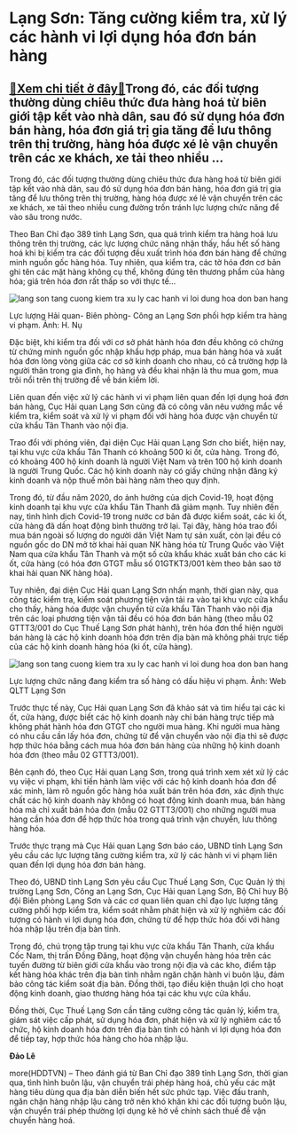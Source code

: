 Lạng Sơn: Tăng cường kiểm tra, xử lý các hành vi lợi dụng hóa đơn bán hàng
==========================================================================

[:gift:Xem chi tiết ở đây:gift:](https://hddtvn.com/lang-son-tang-cuong-kiem-tra-xu-ly-cac-hanh-vi-loi-dung-hoa-don-ban-hang/)Trong đó, các đối tượng thường dùng chiêu thức đưa hàng hoá từ biên giới tập kết vào nhà dân, sau đó sử dụng hóa đơn bán hàng, hóa đơn giá trị gia tăng để lưu thông trên thị trường, hàng hóa được xé lẻ vận chuyển trên các xe khách, xe tải theo nhiều …
-----------------------------------------------------------------------------------------------------------------------------------------------------------------------------------------------------------------------------------------------------------


Trong đó, các đối tượng thường dùng chiêu thức đưa hàng hoá từ biên giới tập kết vào nhà dân, sau đó sử dụng hóa đơn bán hàng, hóa đơn giá trị gia tăng để lưu thông trên thị trường, hàng hóa được xé lẻ vận chuyển trên các xe khách, xe tải theo nhiều cung đường trốn tránh lực lượng chức năng để vào sâu trong nước.


Theo Ban Chỉ đạo 389 tỉnh Lạng Sơn, qua quá trình kiểm tra hàng hoá lưu thông trên thị trường, các lực lượng chức năng nhận thấy, hầu hết số hàng hoá khi bị kiểm tra các đối tượng đều xuất trình hóa đơn bán hàng để chứng minh nguồn gốc hàng hóa. Tuy nhiên, qua kiểm tra, các tờ hóa đơn cơ bản ghi tên các mặt hàng không cụ thể, không đúng tên thương phẩm của hàng hóa; giá trên hóa đơn rất thấp so với thực tế…





![lang son tang cuong kiem tra xu ly cac hanh vi loi dung hoa don ban hang](https://haiquanonline.com.vn/stores/news_dataimages/nubt/062020/11/10/in_article/3408_IMG_7918.jpg?rt=20200708135707 "Lạng Sơn Tăng cường kiểm tra xử lý các hành vi lợi dụng hóa đơn bán hàng ")


Lực lượng Hải quan- Biên phòng- Công an Lạng Sơn phối hợp kiểm tra hàng vi phạm. Ảnh: H. Nụ



Đặc biệt, khi kiểm tra đối với cơ sở phát hành hóa đơn đều không có chứng từ chứng minh nguồn gốc nhập khẩu hợp pháp, mua bán hàng hóa và xuất hóa đơn lòng vòng giữa các cơ sở kinh doanh cho nhau, có cả trường hợp là người thân trong gia đình, họ hàng và đều khai nhận là thu mua gom, mua trôi nổi trên thị trường để về bán kiếm lời.


Liên quan đến việc xử lý các hành vi vi phạm liên quan đến lợi dụng hoá đơn bán hàng, Cục Hải quan Lạng Sơn cũng đã có công văn nêu vướng mắc về kiểm tra, kiểm soát và xử lý vi phạm đối với hàng hóa được vận chuyển từ cửa khẩu Tân Thanh vào nội địa.


Trao đổi với phóng viên, đại diện Cục Hải quan Lạng Sơn cho biết, hiện nay, tại khu vực cửa khẩu Tân Thanh có khoảng 500 ki ốt, cửa hàng. Trong đó, có khoảng 400 hộ kinh doanh là người Việt Nam và trên 100 hộ kinh doanh là người Trung Quốc. Các hộ kinh doanh này có giấy chứng nhận đăng ký kinh doanh và nộp thuế môn bài hàng năm theo quy định.


Trong đó, từ đầu năm 2020, do ảnh hưởng của dịch Covid-19, hoạt động kinh doanh tại khu vực cửa khẩu Tân Thanh đã giảm mạnh. Tuy nhiên đến nay, tình hình dịch Covid-19 trong nước cơ bản đã được kiểm soát, các ki ốt, cửa hàng đã dần hoạt động bình thường trở lại. Tại đây, hàng hóa trao đổi mua bán ngoài số lượng do người dân Việt Nam tự sản xuất, còn lại đều có nguồn gốc do DN mở tờ khai hải quan NK hàng hóa từ Trung Quốc vào Việt Nam qua cửa khẩu Tân Thanh và một số cửa khẩu khác xuất bán cho các ki ốt, cửa hàng (có hóa đơn GTGT mẫu số 01GTKT3/001 kèm theo bản sao tờ khai hải quan NK hàng hóa).


Tuy nhiên, đại diện Cục Hải quan Lạng Sơn nhấn mạnh, thời gian này, qua công tác kiểm tra, kiểm soát phương tiện vận tải ra vào tại khu vực cửa khẩu cho thấy, hàng hóa được vận chuyển từ cửa khẩu Tân Thanh vào nội địa trên các loại phương tiện vận tải đều có hóa đơn bán hàng (theo mẫu 02 GTTT3/001 do Cục Thuế Lạng Sơn phát hành), trên hóa đơn thể hiện người bán hàng là các hộ kinh doanh hóa đơn trên địa bàn mà không phải trực tiếp của các hộ kinh doanh hàng hóa (ki ốt, cửa hàng).





![lang son tang cuong kiem tra xu ly cac hanh vi loi dung hoa don ban hang](https://haiquanonline.com.vn/stores/news_dataimages/nubt/112019/17/07/in_article/0824_IMG_2789.jpg?rt=20200708135707 "Lạng Sơn Tăng cường kiểm tra xử lý các hành vi lợi dụng hóa đơn bán hàng ")


Lực lượng chức năng đang kiểm tra số hàng có dấu hiệu vi phạm. Ảnh: Web QLTT Lạng Sơn



Trước thực tế này, Cục Hải quan Lạng Sơn đã khảo sát và tìm hiểu tại các ki ốt, cửa hàng, được biết các hộ kinh doanh này chỉ bán hàng trực tiếp mà không phát hành hóa đơn GTGT cho người mua hàng. Khi người mua hàng có nhu cầu cần lấy hóa đơn, chứng từ để vận chuyển vào nội địa thì sẽ được hợp thức hóa bằng cách mua hóa đơn bán hàng của những hộ kinh doanh hóa đơn (theo mẫu 02 GTTT3/001).


Bên cạnh đó, theo Cục Hải quan Lạng Sơn, trong quá trình xem xét xử lý các vụ việc vi phạm, khi tiến hành làm việc với các hộ kinh doanh hóa đơn để xác minh, làm rõ nguồn gốc hàng hóa xuất bán trên hóa đơn, xác định thực chất các hộ kinh doanh này không có hoạt động kinh doanh mua, bán hàng hóa mà chỉ xuất bán hóa đơn (mẫu 02 GTTT3/001) cho những người mua hàng cần hóa đơn để hợp thức hóa trong quá trình vận chuyển, lưu thông hàng hóa.


Trước thực trạng mà Cục Hải quan Lạng Sơn báo cáo, UBND tỉnh Lạng Sơn yêu cầu các lực lượng tăng cường kiểm tra, xử lý các hành vi vi phạm liên quan đến lợi dụng hóa đơn bán hàng.


Theo đó, UBND tỉnh Lạng Sơn yêu cầu Cục Thuế Lạng Sơn, Cục Quản lý thị trường Lạng Sơn, Công an Lạng Sơn, Cục Hải quan Lạng Sơn, Bộ Chỉ huy Bộ đội Biên phòng Lạng Sơn và các cơ quan liên quan chỉ đạo lực lượng tăng cường phối hợp kiểm tra, kiểm soát nhằm phát hiện và xử lý nghiêm các đối tượng có hành vi lợi dụng hóa đơn, chứng từ để hợp thức hóa đối với hàng hóa nhập lậu trên địa bàn tỉnh.


Trong đó, chú trọng tập trung tại khu vực cửa khẩu Tân Thanh, cửa khẩu Cốc Nam, thị trấn Đồng Đăng, hoạt động vận chuyển hàng hóa trên các tuyến đường từ biên giới cửa khẩu vào trong nội địa và các kho, điểm tập kết hàng hóa khác trên địa bàn tỉnh nhằm ngăn chặn hành vi buôn lậu, đảm bảo công tác kiểm soát địa bàn. Đồng thời, tạo điều kiện thuận lợi cho hoạt động kinh doanh, giao thương hàng hóa tại các khu vực cửa khẩu.


Đồng thời, Cục Thuế Lạng Sơn cần tăng cường công tác quản lý, kiểm tra, giám sát việc cấp phát, sử dụng hóa đơn, phát hiện và xử lý nghiêm các tổ chức, hộ kinh doanh hóa đơn trên địa bàn tỉnh có hành vi lợi dụng hóa đơn để tiếp tay, hợp thức hóa hàng cho hóa nhập lậu.




**Đảo Lê**



more(HDDTVN) – Theo đánh giá từ Ban Chỉ đạo 389 tỉnh Lạng Sơn, thời gian qua, tình hình buôn lậu, vận chuyển trái phép hàng hoá, chủ yếu các mặt hàng tiêu dùng qua địa bàn diễn biến hết sức phức tạp. Việc đấu tranh, ngăn chặn hàng nhập lậu càng trở nên khó khăn khi các đối tượng buôn lậu, vận chuyển trái phép thường lợi dụng kẽ hở về chính sách thuế để vận chuyển hàng hoá.

